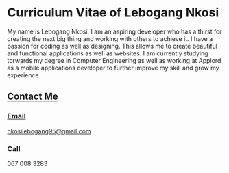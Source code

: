 # Curriculum Vitae of Lebogang Nkosi

My name is Lebogang Nkosi.
I am an aspiring developer who has
a thirst for creating the next big thing
and working with others to achieve it.
I have a passion for coding as well as
designing. This allows me to create
beautiful and functional applications
as well as websites. I am currently
studying torwards my degree in Computer
Engineering as well as working at Applord
as a mobile applications developer
to further improve my skill and grow
my experience

<a href="/images/myw3schoolsimage.jpg" download>
  
## Contact Me
### Email

nkosilebogang95@gmail.com

### Call

067 008 3283
